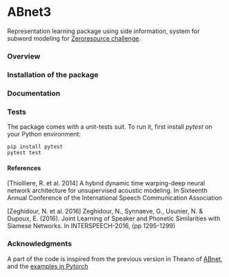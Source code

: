 # ABnet3

Representation learning package using side information, system for subword modeling for [Zeroresource challenge]().

### Overview

<!-- **Sense of Place** is a feeling or perception held by people about a location: some characteristics of a place can
be perceived at first sight, such as wealth or safety. Lately, there has been recent interest in predicting these
human judgments with computer vision techniques [Ordonez and Berg 2014].

The **CNN architecture with the NetVLAD** layer from [Arandjelović et al. 2016] significantly outperforms
non-learnt image representations as well as off-the-shelf CNN descriptors, and improves over the state-of-the-
art on challenging image retrieval benchmarks. The goal of this project is to transfer the CNN representation
learnt for Visual Place Recognition to predict human judgments of safety and wealth of locations. -->

### Installation of the package

### Documentation

### Tests

The package comes with a unit-tests suit. To run it, first install *pytest* on your Python environment:

    pip install pytest
    pytest test
#### References
[Thiolliere, R. et al. 2014] A hybrid dynamic time warping-deep neural network architecture for unsupervised acoustic modeling. In Sixteenth Annual Conference of the International Speech Communication Association

[Zeghidour, N. et al. 2016] Zeghidour, N., Synnaeve, G., Usunier, N. & Dupoux, E. (2016). Joint Learning of Speaker and Phonetic Similarities with Siamese Networks. In INTERSPEECH-2016, (pp 1295-1299)



### Acknowledgments
A part of the code is inspired from the previous version in Theano of  [ABnet](https://github.com/bootphon/abnet2), and the [examples in Pytorch](https://github.com/pytorch/examples)
